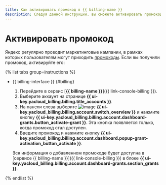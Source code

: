 ```yaml
---
title: Как активировать промокод в {{ billing-name }}
description: Следуя данной инструкции, вы сможете активировать промокод.
---
```


# Активировать промокод

Яндекс регулярно проводит маркетинговые кампании, в рамках которых пользователям могут приходить [промокоды](../concepts/promo-code.md). Если вы получили промокод, активируйте его:

{% list tabs group=instructions %}

- {{ billing-interface }} {#billing}

  1. Перейдите в сервис [**{{ billing-name }}**]({{ link-console-billing }}).
  1. Выберите аккаунт на странице **{{ ui-key.yacloud_billing.billing.title_accounts }}**.
  1. На панели слева выберите ![image](../../_assets/console-icons/flag.svg) **{{ ui-key.yacloud_billing.billing.account.switch_overview }}** и нажмите кнопку **{{ ui-key.yacloud_billing.billing.account.dashboard-grants.button_activate-grant }}**. Эта кнопка появляется только, когда промокод стал доступен.
  1. Введите промокод и нажмите кнопку **{{ ui-key.yacloud_billing.billing.account.dashboard.popup-grant-activation_button_activate }}**.

  Вся информация о добавленном промокоде будет доступна в [сервисе {{ billing-name }}]({{ link-console-billing }}) в блоке **{{ ui-key.yacloud_billing.billing.account.dashboard-grants.section_grants }}**.

{% endlist %}

